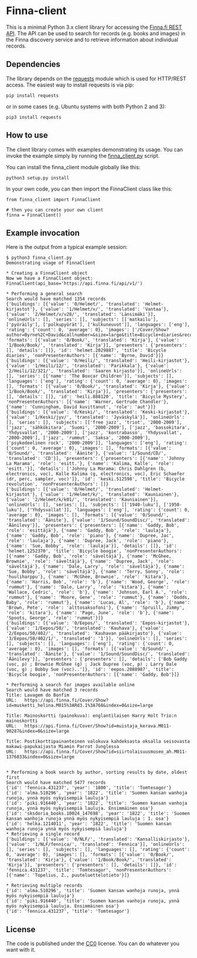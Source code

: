 # Finna-client

This is a minimal Python 3.x client library for accessing the [Finna.fi REST
API](https://api.finna.fi). The API can be used to search for records (e.g.
books and images) in the Finna discovery service and to retrieve information
about individual records.

## Dependencies

The library depends on the
[requests](http://docs.python-requests.org/en/master/#) module which is used
for HTTP/REST access. The easiest way to install requests is via pip:

    pip install requests

or in some cases (e.g. Ubuntu systems with both Python 2 and 3):

    pip3 install requests

## How to use

The client library comes with examples demonstrating its usage. You can invoke
the example simply by running the [finna_client.py](finna_client.py) script.

You can install the finna_client module globally like this:

    python3 setup.py install

In your own code, you can then import the FinnaClient class like this:

    from finna_client import FinnaClient

    # then you can create your own client
    finna = FinnaClient()

## Example invocation

Here is the output from a typical example session:

    $ python3 finna_client.py
    Demonstrating usage of FinnaClient

    * Creating a FinnaClient object
    Now we have a FinnaClient object: FinnaClient(api_base='https://api.finna.fi/api/v1/')

    * Performing a general search
    Search would have matched 1354 records
    {'buildings': [{'value': '0/Helmet/', 'translated': 'Helmet-kirjastot'}, {'value': '1/Helmet/v/', 'translated': 'Vantaa'}, {'value': '2/Helmet/v/v28/', 'translated': 'Länsimäki'}], 'onlineUrls': [], 'series': [], 'subjects': [['matkailu'], ['pyöräily'], ['polkupyörät'], ['kulkuneuvot']], 'languages': ['eng'], 'rating': {'count': 0, 'average': 0}, 'images': ['/Cover/Show?author=Byrne%2C+David&callnumber=&size=large&title=Bicycle+diaries&recordid=helmet.2029887&source=Solr&isbn=0571241034&index=0'], 'formats': [{'value': '0/Book/', 'translated': 'Kirja'}, {'value': '1/Book/Book/', 'translated': 'Kirja'}], 'presenters': {'presenters': [], 'details': []}, 'id': 'helmet.2029887', 'title': 'Bicycle diaries', 'nonPresenterAuthors': [{'name': 'Byrne, David'}]}
    {'buildings': [{'value': '0/Heili/', 'translated': 'Heili-kirjastot'}, {'value': '1/Heili/12/', 'translated': 'Parikkala'}, {'value': '2/Heili/12/321/', 'translated': 'Saaren kirjasto'}], 'onlineUrls': [], 'series': [{'name': 'The Boxcar Children'}], 'subjects': [], 'languages': ['eng'], 'rating': {'count': 0, 'average': 0}, 'images': [], 'formats': [{'value': '0/Book/', 'translated': 'Kirja'}, {'value': '1/Book/Book/', 'translated': 'Kirja'}], 'presenters': {'presenters': [], 'details': []}, 'id': 'heili.888120', 'title': 'Bicycle Mystery', 'nonPresenterAuthors': [{'name': 'Warner, Gertrude Chandler'}, {'name': 'Cunningham, David kuvittanut', 'role': 'aut'}]}
    {'buildings': [{'value': '0/Keski/', 'translated': 'Keski-kirjastot'}, {'value': '1/Keski/jyv/', 'translated': 'Jyväskylä'}], 'onlineUrls': [], 'series': [], 'subjects': [['free jazz', 'triot', '2000-2009'], ['jazz', 'sähkökitara', 'Suomi', '2000-2009'], ['jazz', 'bassokitara', 'Yhdysvallat', '2000-2009'], ['jazz', 'kontrabasso', 'Yhdysvallat', '2000-2009'], ['jazz', 'rummut', 'Saksa', '2000-2009'], ['psykedeelinen rock', '2000-2009']], 'languages': ['eng'], 'rating': {'count': 0, 'average': 0}, 'images': [], 'formats': [{'value': '0/Sound/', 'translated': 'Äänite'}, {'value': '1/Sound/CD/', 'translated': 'CD'}], 'presenters': {'presenters': [{'name': 'Johnny La Marama', 'role': 'esitt.'}, {'name': 'Kalima, Kalle', 'role': 'esitt.'}], 'details': ['Johnny La Marama: Chris Dahlgren (b, electronics, voc), Kalle Kalima (g, electronics, voc), Eric Schaefer (dr, perc, sampler, voc)']}, 'id': 'keski.512598', 'title': 'Bicycle revolution', 'nonPresenterAuthors': []}
    {'buildings': [{'value': '0/Helmet/', 'translated': 'Helmet-kirjastot'}, {'value': '1/Helmet/k/', 'translated': 'Kauniainen'}, {'value': '2/Helmet/k/k01/', 'translated': 'Kauniainen'}], 'onlineUrls': [], 'series': [], 'subjects': [['1940-luku'], ['1950-luku'], ['Yhdysvallat']], 'languages': ['eng'], 'rating': {'count': 0, 'average': 0}, 'images': [], 'formats': [{'value': '0/Sound/', 'translated': 'Äänite'}, {'value': '1/Sound/SoundDisc/', 'translated': 'Äänilevy'}], 'presenters': {'presenters': [{'name': 'Gaddy, Bob', 'role': 'esittäjä'}, {'name': 'Gaddy, Bob', 'role': 'laulaja'}, {'name': 'Gaddy, Bob', 'role': 'piano'}, {'name': 'Dupree, Jac', 'role': 'laulaja'}, {'name': 'Dupree, Jack', 'role': 'piano'}, {'name': 'Sue, Bobby', 'role': 'laulaja'}], 'details': []}, 'id': 'helmet.1252370', 'title': 'Bicycle boogie', 'nonPresenterAuthors': [{'name': 'Gaddy, Bob', 'role': 'säveltäjä'}, {'name': 'McGhee, Brownie', 'role': 'säveltäjä'}, {'name': 'Dupree, Jack', 'role': 'säveltäjä'}, {'name': 'Dale, Larry', 'role': 'säveltäjä'}, {'name': 'Sue, Bobby', 'role': 'säveltäjä'}, {'name': 'Terry, Sonny', 'role': 'huuliharppu'}, {'name': 'McGhee, Brownie', 'role': 'kitara'}, {'name': 'Harris, Bob', 'role': 'b'}, {'name': 'Wood, George', 'role': 'rummut'}, {'name': 'Dale, Larry', 'role': 'kitara'}, {'name': 'Wallace, Cedric', 'role': 'b'}, {'name': 'Johnson, Earl A.', 'role': 'rummut'}, {'name': 'Moore, Gene', 'role': 'rummut'}, {'name': 'Dodds, Baby', 'role': 'rummut'}, {'name': 'Lucas, Al', 'role': 'b'}, {'name': 'Brown, Pete', 'role': 'alttosaksofoni'}, {'name': 'Spruill, Jimmy', 'role': 'kitara'}, {'name': 'Page, June', 'role': 'b'}, {'name': 'Spoots, George', 'role': 'rummut'}]}
    {'buildings': [{'value': '0/Eepos/', 'translated': 'Eepos-kirjastot'}, {'value': '1/Eepos/50/', 'translated': 'Kauhava'}, {'value': '2/Eepos/50/402/', 'translated': 'Kauhavan pääkirjasto'}, {'value': '3/Eepos/50/402/1/', 'translated': '1'}], 'onlineUrls': [], 'series': [], 'subjects': [], 'languages': ['eng'], 'rating': {'count': 0, 'average': 0}, 'images': [], 'formats': [{'value': '0/Sound/', 'translated': 'Äänite'}, {'value': '1/Sound/SoundDisc/', 'translated': 'Äänilevy'}], 'presenters': {'presenters': [], 'details': ['Bob Gaddy (voc, p) ; Brownie McGhee (g) ; Jack Dupree (voc, p) ; Larry Dale (voc, g) ; Bobby Sue (voc)..']}, 'id': 'eepos.2088987', 'title': 'Bicycle boogie', 'nonPresenterAuthors': [{'name': 'Gaddy, Bob'}]}

    * Performing a search for images available online
    Search would have matched 3 records
    Title: Lavagem do Bonfim
    URL:   https://api.finna.fi/Cover/Show?id=musketti_helina.M015%3ARd3.1%3A768&index=0&size=large

    Title: Mainoskortti (painokuva): englantilaisen Harry Holt Trio:n mainoskortti
    URL:   https://api.finna.fi/Cover/Show?id=muistaja_kerava.M011-90287&index=0&size=large

    Title: Postikorttipainanteinen valokuva kahdeksasta oksalla seisovasta makawi-papukaijasta Miamin Parrot Junglessa
    URL:   https://api.finna.fi/Cover/Show?id=siirtolaisuusmuseo_ah.M011-1376833&index=0&size=large


    * Performing a book search by author, sorting results by date, oldest first
    Search would have matched 5477 records
    {'id': 'fennica.431237', 'year': '1800', 'title': 'Tomtesagor'}
    {'id': 'alma.510296', 'year': '1822', 'title': 'Suomen kansan wanhoja runoja, ynnä myös nykyisempiä lauluja'}
    {'id': 'piki.916440', 'year': '1822', 'title': 'Suomen kansan vanhoja runoja, ynnä myös nykyisempiä lauluja. Ensimmäinen osa'}
    {'id': 'sksdoria_books.10024_147698', 'year': '1822', 'title': 'Suomen kansan wanhoja runoja ynnä myös nykyisempiä lauluja : 1. osa'}
    {'id': 'helka.1214011', 'year': '1822', 'title': 'Suomen kansan wanhoja runoja ynnä myös nykyisempiä lauluja'}
    * Retrieving a single record
    {'buildings': [{'value': '0/NLF/', 'translated': 'Kansalliskirjasto'}, {'value': '1/NLF/fennica/', 'translated': 'Fennica'}], 'onlineUrls': [], 'series': [], 'subjects': [], 'languages': [], 'rating': {'count': 0, 'average': 0}, 'images': [], 'formats': [{'value': '0/Book/', 'translated': 'Kirja'}, {'value': '1/Book/Book/', 'translated': 'Kirja'}], 'presenters': {'presenters': [], 'details': []}, 'id': 'fennica.431237', 'title': 'Tomtesagor', 'nonPresenterAuthors': [{'name': 'Topelius, Z., puuteluettelotieto'}]}

    * Retrieving multiple records
    {'id': 'alma.510296', 'title': 'Suomen kansan wanhoja runoja, ynnä myös nykyisempiä lauluja'}
    {'id': 'piki.916440', 'title': 'Suomen kansan vanhoja runoja, ynnä myös nykyisempiä lauluja. Ensimmäinen osa'}
    {'id': 'fennica.431237', 'title': 'Tomtesagor'}

## License

The code is published under the [CC0](LICENSE) license. You can do whatever
you want with it.
